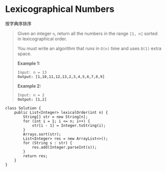 # Lexicographical Numbers

按字典序排序

> Given an integer `n`, return all the numbers in the range `[1, n]` sorted in lexicographical order.
>
> You must write an algorithm that runs in `O(n)` time and uses `O(1)` extra space.&#x20;
>
> &#x20;
>
> **Example 1:**
>
> <pre><code>Input: n = 13
> <strong>Output: [1,10,11,12,13,2,3,4,5,6,7,8,9]</strong></code></pre>
>
> **Example 2:**
>
> <pre><code>Input: n = 2
> <strong>Output: [1,2]</strong></code></pre>

```
class Solution {
    public List<Integer> lexicalOrder(int n) {
        String[] str = new String[n];
        for (int i = 1; i <= n; i++) {
            str[i - 1] = Integer.toString(i);
        }
        Arrays.sort(str);
        List<Integer> res = new ArrayList<>();
        for (String s : str) {
            res.add(Integer.parseInt(s));
        }
        return res;
    }
}
```
